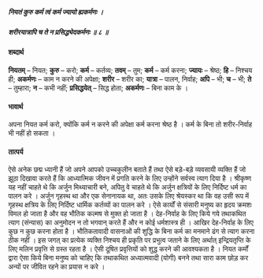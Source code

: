 ##### नियतं कुरु कर्म त्वं कर्म ज्यायो ह्यकर्मणः ।
##### शरीरयात्रापि च ते न प्रसिद्ध्येदकर्मणः ॥ ८ ॥

#### शब्दार्थ

**नियतम्** – नियत; **कुरु** – करो; **कर्म** – कर्तव्य; **तवम्** – तुम; **कर्म** – कर्म करना; **ज्यायः** – श्रेष्ठ; **हि** – निश्चय ही; **अकर्मणः** – काम न करने की अपेक्षा; **शरीर** – शरीर  का; **यात्रा** – पालन, निर्वाह; **अपि** – भी; **च** – भी; **ते** – तुम्हारा; **न** – कभी  नहीं; **प्रसिद्धयेत्** – सिद्ध होता; **अकर्मणः** – बिना काम के ।

#### भावार्थ

अपना नियत कर्म करो, क्योंकि कर्म न करने की अपेक्षा कर्म करना श्रेष्ठ है । कर्म के बिना तो शरीर-निर्वाह भी नहीं हो सकता ।

#### तात्पर्य

ऐसे अनेक छद्म ध्यानी हैं जो अपने आपको उच्चकुलीन बताते हैं तथा ऐसे बड़े-बड़े व्यवसायी व्यक्ति हैं जो झूठा दिखावा करते हैं कि आध्यात्मिक जीवन में प्रगति करने के लिए उन्होंने सर्वस्व त्याग दिया है । श्रीकृष्ण यह नहीं चाहते थे कि अर्जुन मिथ्याचारी बने, अपितु वे चाहते थे कि अर्जुन क्षत्रियों के लिए निर्दिष्ट धर्म का पालन करे । अर्जुन गृहस्थ था और एक सेनानायक था, अतः उसके लिए श्रेयस्कर था कि वह उसी रूप में गृहस्थ क्षत्रिय के लिए निर्दिष्ट धार्मिक कर्तव्यों का पालन करे । ऐसे कार्यों से संसारी मनुष्य का हृदय क्रमशः विमल हो जाता है और वह भौतिक कल्मष से मुक्त हो जाता है । देह-निर्वाह के लिए किये गये तथाकथित त्याग (संन्यास) का अनुमोदन न तो भगवान् करते हैं और न कोई धर्मशास्त्र ही । आखिर देह-निर्वाह के लिए कुछ न कुछ करना होता है । भौतिकतावादी वासनाओं की शुद्धि के बिना कर्म का मनमाने ढंग से त्याग करना ठीक नहीं । इस जगत् का प्रत्येक व्यक्ति निश्चय ही प्रकृति पर प्रभुत्व जताने के लिए अर्थात् इन्द्रियतृप्ति के लिए मलिन प्रवृत्ति से ग्रस्त रहता है । ऐसी दूषित प्रवृत्तियों को शुद्ध करने की आवश्यकता है । नियत कर्मों द्वारा ऐसा किये बिना मनुष्य को चाहिए कि तथाकथित अध्यात्मवादी (योगी) बनने तथा सारा काम छोड़ कर अन्यों पर जीवित रहने का प्रयास न करे ।